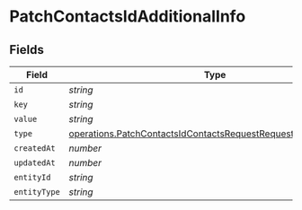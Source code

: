 # PatchContactsIdAdditionalInfo


## Fields

| Field                                                                                                                                          | Type                                                                                                                                           | Required                                                                                                                                       | Description                                                                                                                                    |
| ---------------------------------------------------------------------------------------------------------------------------------------------- | ---------------------------------------------------------------------------------------------------------------------------------------------- | ---------------------------------------------------------------------------------------------------------------------------------------------- | ---------------------------------------------------------------------------------------------------------------------------------------------- |
| `id`                                                                                                                                           | *string*                                                                                                                                       | :heavy_minus_sign:                                                                                                                             | N/A                                                                                                                                            |
| `key`                                                                                                                                          | *string*                                                                                                                                       | :heavy_minus_sign:                                                                                                                             | N/A                                                                                                                                            |
| `value`                                                                                                                                        | *string*                                                                                                                                       | :heavy_minus_sign:                                                                                                                             | N/A                                                                                                                                            |
| `type`                                                                                                                                         | [operations.PatchContactsIdContactsRequestRequestBodyNotesType](../../models/operations/patchcontactsidcontactsrequestrequestbodynotestype.md) | :heavy_minus_sign:                                                                                                                             | N/A                                                                                                                                            |
| `createdAt`                                                                                                                                    | *number*                                                                                                                                       | :heavy_minus_sign:                                                                                                                             | N/A                                                                                                                                            |
| `updatedAt`                                                                                                                                    | *number*                                                                                                                                       | :heavy_minus_sign:                                                                                                                             | N/A                                                                                                                                            |
| `entityId`                                                                                                                                     | *string*                                                                                                                                       | :heavy_minus_sign:                                                                                                                             | N/A                                                                                                                                            |
| `entityType`                                                                                                                                   | *string*                                                                                                                                       | :heavy_minus_sign:                                                                                                                             | N/A                                                                                                                                            |